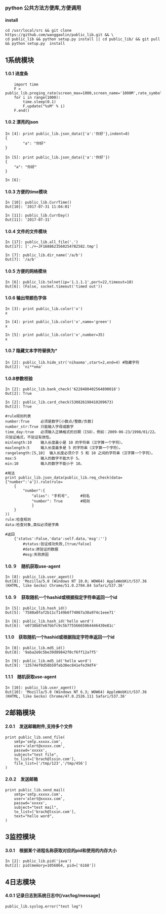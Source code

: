### python 公共方法方便库,方便调用
#### install    
    cd /usr/local/src && git clone https://github.com/wanggaolin/public_lib.git && \
    cd public_lib && python setup.py install || cd public_lib/ && git pull && python setup.py  install

## 1系统模块    
#### 1.0.1 进度条
        import time
        F = public_lib.proging_rate(screen_max=1000,screen_name='1000M',rate_symbol='#')
        for i in range(1000):
            time.sleep(0.1)
            F.update("%sM" % i)
        F.end()
    

#### 1.0.2 漂亮的json    

    In [4]: print public_lib.json_data({'a':'你好'},indent=8)
    {
            "a": "你好"
    }
    
    In [5]: print public_lib.json_data({'a':'你好'})
    {
        "a": "你好"
    }
    
    In [6]: 


#### 1.0.3 方便的time模块

    In [10]: public_lib.CurrTime()
    Out[10]: '2017-07-31 11:04:01'
    
    In [11]: public_lib.CurrDay()
    Out[11]: '2017-07-31'


#### 1.0.4 文件的文件模块

    In [17]: public_lib.all_file('.')
    Out[17]: ['./+~JF1688623560254782582.tmp']

    In [7]: public_lib.dir_name('/a/b')
    Out[7]: '/a/b'
        
#### 1.0.5 方便的网络模块
    In [6]: public_lib.telnet(ip='1.1.1.1',port=22,timeout=10)
    Out[6]: (False, socket.timeout('timed out'))
           

#### 1.0.6 输出带颜色字体
    In [3]: print public_lib.color('x')
    x
    
    In [4]: print public_lib.color('x',name='green')
    x
    
    In [5]: print public_lib.color('x',number=35)
    x
    
#### 1.0.7 隐藏文本字符替换为*
    In [2]: public_lib.hide_str('nihaoma',start=2,end=4) #隐藏字符
    Out[2]: 'ni**oma'
    
    
#### 1.0.8参数校验
    In [2]: public_lib.bank_check('6228480402564890018')
    Out[2]: True

    In [2]: public_lib.card_check(530826198410209673)
    Out[2]: True

    #rule规则列表
    number:True     必须是数字[小数点/整数/负数]
    number_str:True 只能输入字母或数字
    time_day:true	必须输入正确格式的日期（ISO），例如：2009-06-23/1998/01/22。只验证格式，不验证有效性。
    minlength:10	输入长度最小是 10 的字符串（汉字算一个字符）。
    maxlength:5	    输入长度最多是 5 的字符串（汉字算一个字符）。
    rangelength:[5,10]	输入长度必须介于 5 和 10 之间的字符串（汉字算一个字符）。
	max:5	        输入的数字不能大于 5。
	min:10	        输入的数字不能小于 10。

    #用法
    print public_lib.json_data(public_lib.req_check(data={"number":'a'}).rule(rule=
        {
            "number":{
                "alias": "手机号",     #别名
                "number": True        #规则
                }
        }
    ))
    rule:检查规则
    data:检查对象,类似必须是字典

    #返回
        {'status':False,'data':self.data,'msg':''}
            #status:验证成功失败,[true/false]
            #data:原验证的数据
            #msg:失败原因

#### 1.0.９　随机获取use-agent
    In [8]: public_lib.user_agent()
    Out[8]: 'Mozilla/5.0 (Windows NT 10.0; WOW64) AppleWebKit/537.36 (KHTML, like Gecko) Chrome/51.0.2704.84 Safari/537.36'

#### 1.0.９　获取随机一个hashid或根据指定字符串返回一个id
    In [5]: public_lib.hash_id()
    Out[5]: '7580a0faf2b11cf149b6f74067a30a974c1eee71'
    
    In [6]: public_lib.hash_id('hello word')
    Out[6]: 'e0738b87e67bbfc9c5b77556665064446430e81c'

#### 1.1.0　获取随机一个hashid或根据指定字符串返回一个id
    In [8]: public_lib.md5_id()
    Out[8]: '9aba2e0c5be39d89842f0cf6ff12a7f5'
    
    In [9]: public_lib.md5_id('hello word')
    Out[9]: '13574ef0d58b50fab38ec841efe39df4'

#### 1.1.1　随机获取use-agent
    In [10]: public_lib.user_agent()
    Out[10]: 'Mozilla/5.0 (Windows NT 6.3; WOW64) AppleWebKit/537.36 (KHTML, like Gecko) Chrome/47.0.2526.111 Safari/537.36'

## 2邮箱模块
#### 2.0.1　发送邮箱附件,支持多个文件
    print public_lib.send_file(
        smtp='smtp.xxxxx.com',
        user='alert@xxxxx.com',
        passwd='xxxxx',
        subject="test file",
        to_list=['brach@lssin.com'],
        file_list=['/tmp/123','/tmp/456']
    )
#### 2.0.2　发送邮箱
    print public_lib.send_mail(
        smtp='smtp.xxxxx.com',
        user='alert@xxxxx.com',
        passwd='xxxxx',
        subject="test mail",
        to_list=['brach@lssin.com'],
        text="hello word",
    )    

## 3监控模块            
#### 3.0.1　根据某个进程名称获取对应的pid和使用的内存大小
    In [2]: public_lib.pid('java')
    Out[2]: pid(memory=1056864, pid=['6168'])
    
    
    
## 4日志模块
#### 4.0.1 记录日志到系统日志中[/var/log/message]
    public_lib.syslog.error("test log")  
    
    
    